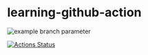 # learning-github-action

![example branch parameter](https://github.com/sillyhatxu/learning-github-action/workflows/hehehehe/badge.svg?branch=master)

[![Actions Status](https://github.com/sillyhatxu/learning-github-action/workflows/hehehehe/badge.svg)](https://github.com/sillyhatxu/learning-github-action/actions)